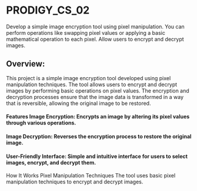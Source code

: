 # PRODIGY_CS_02

Develop a simple image encryption
tool using pixel manipulation. You can
perform operations like swapping
pixel values or applying a basic
mathematical operation to each pixel.
Allow users to encrypt and decrypt
images.

## Overview:

This project is a simple image encryption tool developed using pixel manipulation techniques. The tool allows users to encrypt and decrypt images by performing basic operations on pixel values. The encryption and decryption processes ensure that the image data is transformed in a way that is reversible, allowing the original image to be restored.

#### Features Image Encryption: Encrypts an image by altering its pixel values through various operations. 
#### Image Decryption: Reverses the encryption process to restore the original image. 
#### User-Friendly Interface: Simple and intuitive interface for users to select images, encrypt, and decrypt them.         
How It Works Pixel Manipulation Techniques The tool uses basic pixel manipulation techniques to encrypt and decrypt images.
